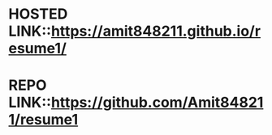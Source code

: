 # HOSTED LINK::https://amit848211.github.io/resume1/
# REPO LINK::https://github.com/Amit848211/resume1
